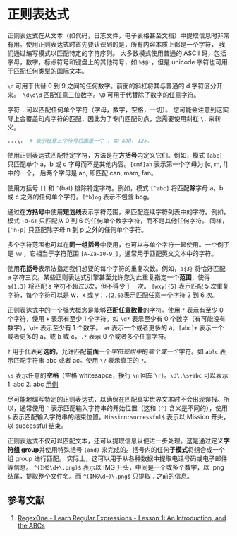 # 正则表达式

正则表达式在从文本（如代码，日志文件，电子表格甚至文档）中提取信息时非常有用。使用正则表达式时首先要认识到的是，所有内容本质上都是一个字符，
我们通过编写模式以匹配特定的字符序列。 大多数模式使用普通的 ASCII 码，包括字母，数字，标点符号和键盘上的其他符号，如 `%$@!`，但是 unicode 字符也可用于匹配任何类型的国际文本。

`\d` 可用于代替 0 到 9 之间的任何数字。前面的斜杠将其与普通的 d 字符区分开来。` \d\d\d` 匹配任意三位数字。`\D` 可用于代替除了数字的任意字符。

字符 `.` 可以匹配任何单个字符（字母，数字，空格，一切）。 您可能会注意到这实际上会覆盖句点字符的匹配，因此为了专门匹配句点，您需要使用斜杠 `\.` 来转义。

```bash
...\.  # 表示任意三个符号后面是一个 . 如 abd. 125.
```

使用正则表达式匹配特定字符，方法是在**方括号**内定义它们。例如，模式 `[abc]` 只匹配单个 a，b 或 c 字母而不是其他内容。`[cmf]an` 表示第一个字母为 [c, m, f] 中的一个，
后两个字母是 an, 即匹配 can, mam, fan。

使用方括号 `[]` 和 `^`(hat) 排除特定字符。例如，模式 `[^abc]` 将匹配**除**字母 a，b 或 c 之外的任何单个字符。`[^b]og` 表示不包含 bog。

通过在**方括号**中使用**短划线**表示字符范围，来匹配连续字符列表中的字符。例如，模式 `[0-6]` 只匹配从 0 到 6 的任何单个数字字符，而不是其他任何字符。
同样，`[^n-p]` 只匹配除字母 n 到 p 之外的任何单个字符。

多个字符范围也可以在**同一组括号**中使用，也可以与单个字符一起使用。一个例子是 `\w` ，它相当于字符范围 `[A-Za-z0-9_]`，通常用于匹配英文文本中的字符。

使用**花括号**表示法指定我们想要的每个字符的重复次数。例如，`a{3}` 将恰好匹配 a 字符三次。某些正则表达式引擎甚至允许您为此重复指定一个**范围**，使得 `a{1,3}` 将匹配 a 字符不超过3次，但不得少于一次。
`[wxy]{5}` 表示匹配 5 次重复字符，每个字符可以是 w，x 或 y；`.{2,6}`表示匹配任意一个字符 2 到 6 次。

正则表达式中的一个强大概念是能够**匹配任意数量**的字符。使用 `*` 表示有至少 0 个字符，使用 `+` 表示有至少 1 个字符。如 `\d*` 表示至少有 0 个数字（有可能没有数字），`\d+` 表示至少有 1 个数字。
`a+` 表示一个或者更多的 a，`[abc]+` 表示一个或者更多的 a，或 b 或 c，`.*` 表示 0 个或者多个任意字符。

`?` 用于代表**可选的**，允许匹配**前面**一个*字符或组中*的*零个或一个*字符。如 `ab?c` 表示匹配字符串 abc 或者 ac。使用 `\?` 表示真正的 `?`。

`\s` 表示任意的**空格**（空格 whitesapce，换行 `\n` 回车 `\r`）。`\d\.\s+abc` 可以表示 1. abc  2.        abc [示例](https://regexone.com/lesson/whitespaces?)

尽可能地编写特定的正则表达式，以确保在匹配真实世界文本时不会出现误报。所以，通常使用 `^` 表示匹配输入字符串的开始位置（这和 `[^]` 含义是不同的），使用 `$` 表示匹配输入字符串的结束位置。`Mission:successful$` 表示以 Mission 开头，以 successful 结束。

正则表达式不仅可以匹配文本，还可以提取信息以便进一步处理。这是通过定义**字符组 group**并使用特殊括号 `(and)` 来完成的。括号内的任何**子模式**将组合成一个组 group 进行匹配。 实际上，这可以用于从各种数据中提取电话号码或电子邮件等信息。
`^(IMG\d+\.png)$` 表示以 IMG 开头，中间是一个或多个数字，以 .png 结尾，提取整个文件名。而 `^(IMG\d+)\.png$` 只提取 . 之前的信息。

## 参考文献
1. [RegexOne - Learn Regular Expressions - Lesson 1: An Introduction, and the ABCs](https://regexone.com/)
